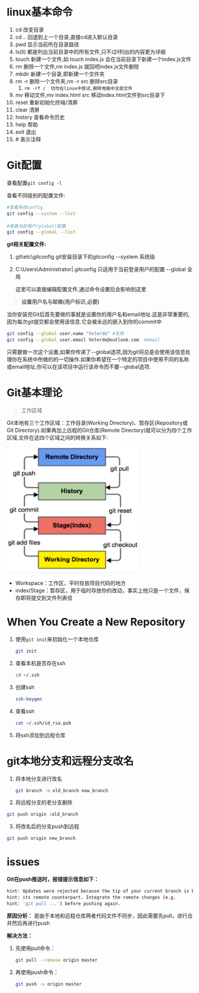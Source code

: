 

# linux基本命令

1. cd  改变目录
2. cd ..  回退到上一个目录,直接cd进入默认目录
3. pwd  显示当前所在目录路径
4. ls(ll)  都是列出当前目录中的所有文件,只不过ll列出的内容更为详细
5. touch  新建一个文件,如  touch index.js  会在当前目录下新建一个index.js文件
6. rm  删除一个文件,rm  index.js  就回吧index.js文件删除
7. mkdir  新建一个目录,即新建一个文件夹
8. rm -r  删除一个文件夹,rm -r src  删除src目录
   1. `rm -rf /  切勿在linux中尝试,删除电脑中全部文件`
9. mv  移动文件,mv index.html src  移动index.html文件到src目录下
10. reset  重新初始化终端/清屏
11. clear  清屏
12. history  查看命令历史
13. help  帮助
14. exit  退出
15. \#  表示注释

# Git配置

查看配置`git config -l`

查看不同级别的配置文件:

````bash
#查看系统config
git config --system --list

#查看当前用户(global)配置
git config --global --list
````

**git相关配置文件:**

1. git\etc\gitconfig	git安装目录下的gitconfig	--system 系统级

2. C:\Users\Administrator|\.gitconfig	只适用于当前登录用户的配置	--global 全局

   这里可以直接编辑配置文件,通过命令设置后会影响到这里

> **设置用户名与邮箱(用户标识,必要)**

当你安装完Git后首先要做的事就是设置你的用户名和email地址.这是非常重要的,因为每次git提交都会使用该信息.它会被永远的嵌入到你的commit中

```bash
git config --global user.name "Volerde"	#名称
git config --global user.email Volerde@outlook.com	#email
```

只需要做一次这个设置,如果你传递了--global选项,因为git将总是会使用该信息处理你在系统中所做的的一切操作.如果你希望在一个特定的项目中使用不同的名称或email地址,你可以在该项目中运行该命令而不要--global选项.

# Git基本理论

> 工作区域

Git本地有三个工作区域：工作目录(Working Directory)、暂存区(Repository或Git Directory).如果再加上远程的Git仓库(Remote Directory)就可以分为四个工作区域.文件在这四个区域之间的转换关系如下:

<img src="Git.assets/image-20210605115541328.png" alt="image-20210605115541328" style="zoom:80%;" />

+ Workspace：工作区，平时存放项目代码的地方
+ index/Stage：暂存区，用于临时存放你的改动，事实上他只是一个文件，保存即将提交到文件列表信

# When You Create  a New Repository

1. 使用`git init`来初始化一个本地仓库

   ```bash
   git init
   ```
   
2. 查看本机是否存在ssh

   ```bash
   cd ~/.ssh
   ```

3. 创建ssh

   ```bash
   ssh-keygen
   ```

4. 查看ssh

   ```bash
   cat ~/.ssh/id_rsa.pub
   ```

5.    将ssh添加到远程仓库

# git本地分支和远程分支改名

1. 将本地分支进行改名

   ```bash
   git branch -m old_branch new_branch
   ```
   
2.  将远程分支的老分支删除

   ```bash
   git push origin :old_branch
   ```

3.  将改名后的分支push到远程

   ```bash
   git push origin new_branch
   ```

   

# issues



**Git在push推送时，报错提示信息如下：**

```bash
hint: Updates were rejected because the tip of your current branch is behind
hint: its remote counterpart. Integrate the remote changes (e.g.
hint: 'git pull ...') before pushing again.
```

**原因分析：**
是由于本地和远程仓库两者代码文件不同步，因此需要先pull，进行合并然后再进行push

**解决方法：**

1. 先使用pull命令：

   ```bash
   git pull --rebase origin master
   ```

2. 再使用push命令：

   ```bash
   git push -u origin master
   ```


